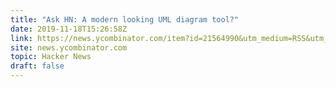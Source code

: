```yaml
---
title: "Ask HN: A modern looking UML diagram tool?"
date: 2019-11-18T15:26:58Z
link: https://news.ycombinator.com/item?id=21564990&utm_medium=RSS&utm_source=hune
site: news.ycombinator.com
topic: Hacker News
draft: false
---
```

